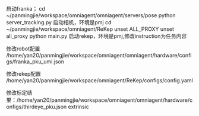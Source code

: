  启动franka；
cd ~/panmingjie/workspace/omniagent/omniagent/servers/pose   python server_tracking.py  启动相机，环境是pmj
cd ~/panmingjie/workspace/omniagent/ReKep 
unset ALL_PROXY
unset all_proxy
python main.py    启动rekep，环境是pmj,修改instruction为任务内容

修改robot配置 /home/yan20/panmingjie/workspace/omniagent/omniagent/hardware/configs/franka_pku_umi.json

修改rekep配置 /home/yan20/panmingjie/workspace/omniagent/ReKep/configs/config.yaml

修改标定结果：/home/yan20/panmingjie/workspace/omniagent/omniagent/hardware/configs/thirdeye_pku.json extrinsic

